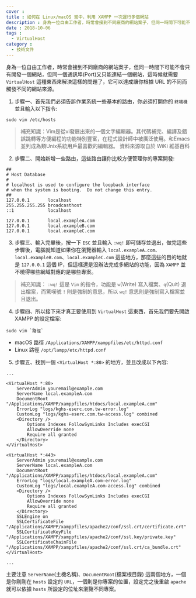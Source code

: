 ```yaml
---
cover :
title : 如何在 Linux/macOS 當中，利用 XAMPP 一次運行多個網站
description : 身為一位自由工作者，時常會接到不同廠商的網站案子，但同一時間下可能不會只有開發一個網站，但同一個通訊埠(Port)又只能連結一個網站，這時候就需要 VirtualHost ...
date : 2018-10-06
tags :
  - VirtualHost
category :
  - 技術文件
---
```


身為一位自由工作者，時常會接到不同廠商的網站案子，但同一時間下可能不會只有開發一個網站，但同一個通訊埠(Port)又只能連結一個網站，這時候就需要 `VirtualHost` 這種東西來解決這樣的問題了，它可以達成讓你根據 URL 的不同而觸發不同的網站來源。

1. 步驟一、首先我們必須告訴作業系統一些基本的路由，你必須打開你的 `終端機` 並且輸入以下指令:

```shell
sudo vim /etc/hosts
```

> 補充知識：Vim是從vi發展出來的一個文字編輯器。其代碼補完、編譯及錯誤跳轉等方便編程的功能特別豐富，在程式設計師中被廣泛使用。和Emacs並列成為類Unix系統用戶最喜歡的編輯器。
> 資料來源取自於 WiKi 維基百科

2. 步驟二、開始新增一些路由，這些路由讓你比較方便管理你的專案開發:

```text
##
# Host Database
#
# localhost is used to configure the loopback interface
# when the system is booting.  Do not change this entry.
##
127.0.0.1       localhost
255.255.255.255 broadcasthost
::1             localhost

127.0.0.1       local.exampleA.com
127.0.0.1       local.exampleB.com
127.0.0.1       local.exampleC.com
```

3. 步驟三、輸入完畢後，按一下 `ESC` 並且輸入 `:wq!` 即可儲存並退出，做完這些步驟後，電腦就知道如果你在瀏覽器輸入 `local.exampleA.com`、`local.exampleB.com`、`local.exampleC.com` 這些地方，那麼這些的目的地就是 `127.0.0.1` 這個 IP，但這樣還是沒辦法完成多網站的功能，因為 `XAMPP` 並不曉得哪些網域對應的是哪些專案。

> 補充知識： `:wq!` 這是 `Vim` 的指令，功能是 `w`(Write) 寫入檔案、`q`(Quit) 退出檔案，而驚嘆號 `!` 則是強制的意思，所以 `wq!` 意思則是強制寫入檔案並且退出。

4. 步驟四、所以接下來才真正要使用到 `VirtualHost` 這東西，首先我們要先開啟 XAMPP 的設定檔案:

```shell
sudo vim `路徑`
```

- macOS 路徑 `/Applications/XAMPP/xamppfiles/etc/httpd.conf`
- Linux 路徑 `/opt/lampp/etc/httpd.conf`

5. 步驟五、找到一個 `<VirtualHost *:80>` 的地方，並且改成以下內容:

```text
...

<VirtualHost *:80>
    ServerAdmin youremail@example.com
    ServerName local.exampleA.com
    DocumentRoot "/Applications/XAMPP/xamppfiles/htdocs/local.exampleA.com"
    ErrorLog "logs/kghs-eserc.com.tw-error.log"
    CustomLog "logs/kghs-eserc.com.tw-access.log" combined
    <Directory />
        Options Indexes FollowSymLinks Includes execCGI
        AllowOverride none
        Require all granted
    </Directory>
</VirtualHost>

<VirtualHost *:443>
    ServerAdmin youremail@example.com
    ServerName local.exampleA.com
    DocumentRoot "/Applications/XAMPP/xamppfiles/htdocs/local.exampleA.com"
    ErrorLog "logs/local.exampleA.com-error.log"
    CustomLog "logs/local.exampleA.com-access.log" combined
    <Directory />
        Options Indexes FollowSymLinks Includes execCGI
        AllowOverride none
        Require all granted
    </Directory>
    SSLEngine on
    SSLCertificateFile "/Applications/XAMPP/xamppfiles/apache2/conf/ssl.crt/certificate.crt"
    SSLCertificateKeyFile "/Applications/XAMPP/xamppfiles/apache2/conf/ssl.key/private.key"
    SSLCertificateChainFile "/Applications/XAMPP/xamppfiles/apache2/conf/ssl.crt/ca_bundle.crt"
</VirtualHost>

...
```

主要注意 `ServerName`(主機名稱)、`DocumentRoot`(檔案根目錄) 這兩個地方，一個是你剛剛在 `hosts` 設定的 `URL`，一個則是你專案的位置，設定完之後重啟 `apache` 就可以依據 `hosts` 所設定的位址來瀏覽不同專案。
